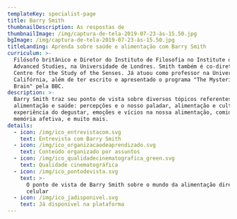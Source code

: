 ```yaml
---
templateKey: specialist-page
title: Barry Smith
thumbnailDescription: As respostas de
thumbnailImage: /img/captura-de-tela-2019-07-23-às-15.50.jpg
bgImage: /img/captura-de-tela-2019-07-23-às-15.50.jpg
titleLanding: Aprenda sobre saúde e alimentação com Barry Smith
curriculum: >-
  Filósofo britânico e Diretor do Instituto de Filosofia no Institute of
  Advanced Studies, na Universidade de Londres. Smith também é co-diretor do
  Centre for the Study of the Senses. Já atuou como professor na Universidade da
  Califórnia, além de ter escrito e apresentado o programa "The Mysteries of the
  Brain" pela BBC.
description: >-
  Barry Smith traz seu ponto de vista sobre diversos tópicos referentes à
  alimentação e saúde: percepções e o nosso paladar, alimentação e cultura,
  experiência do degustar, emoções e vícios na nossa alimentação, comida e
  memória afetiva, e muito mais.
details:
  - icon: /img/ico_entrevistacom.svg
    text: Entrevista com Barry Smith
  - icon: /img/ico_organizacaodeaprendizado.svg
    text: Conteúdo organizado por assuntos
  - icon: /img/ico_qualidadecinematografica_green.svg
    text: Qualidade cinematográfica
  - icon: /img/ico_pontodevista.svg
    text: >-
      O ponto de vista de Barry Smith sobre o mundo da alimentação direto no seu
      celular
  - icon: /img/ico_jadisponivel.svg
    text: Já disponível na plataforma
---
```


